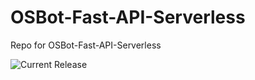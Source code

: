 # OSBot-Fast-API-Serverless
Repo for OSBot-Fast-API-Serverless

![Current Release](https://img.shields.io/badge/release-v1.22.1-blue)
